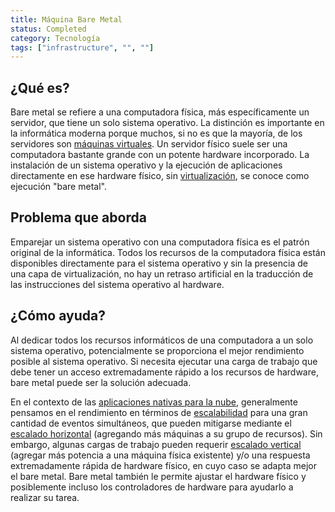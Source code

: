 ```yaml
---
title: Máquina Bare Metal
status: Completed
category: Tecnología
tags: ["infrastructure", "", ""]
---
```


## ¿Qué es?

Bare metal se refiere a una computadora física, más específicamente un servidor, que tiene un solo sistema operativo.
La distinción es importante en la informática moderna porque muchos, si no es que la mayoría, de los servidores son [máquinas virtuales](/virtual-machine/).
Un servidor físico suele ser una computadora bastante grande con un potente hardware incorporado.
La instalación de un sistema operativo y la ejecución de aplicaciones directamente en ese hardware físico,
sin [virtualización](/virtualization/), se conoce como ejecución "bare metal".

## Problema que aborda

Emparejar un sistema operativo con una computadora física es el patrón original de la informática.
Todos los recursos de la computadora física están disponibles directamente para el sistema operativo y sin la presencia de una capa de virtualización,
no hay un retraso artificial en la traducción de las instrucciones del sistema operativo al hardware.

## ¿Cómo ayuda?

Al dedicar todos los recursos informáticos de una computadora a un solo sistema operativo,
potencialmente se proporciona el mejor rendimiento posible al sistema operativo.
Si necesita ejecutar una carga de trabajo que debe tener un acceso extremadamente rápido a los recursos de hardware,
bare metal puede ser la solución adecuada.

En el contexto de las [aplicaciones nativas para la nube](/es/cloud-native-apps/),
generalmente pensamos en el rendimiento en términos de [escalabilidad](/scalability/) para una gran cantidad de eventos simultáneos,
que pueden mitigarse mediante el [escalado horizontal](/horizontal-scaling/) (agregando más máquinas a su grupo de recursos).
Sin embargo, algunas cargas de trabajo pueden requerir [escalado vertical](/vertical-scaling/) (agregar más potencia a una máquina física existente)
y/o una respuesta extremadamente rápida de hardware físico, en cuyo caso se adapta mejor el bare metal.
Bare metal también le permite ajustar el hardware físico y posiblemente incluso los controladores de hardware para ayudarlo a realizar su tarea.
